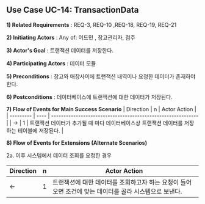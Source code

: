 ## Use Case UC-14: TransactionData
**1) Related Requirements** : REQ-3, REQ-10 ,REQ-18, REQ-19, REQ-21

**2) Initiating Actors** : Any of: 어드민 , 창고관리자, 점주

**3) Actor's Goal** : 트랜잭션 데이터를 저장한다.

**4) Participating Actors** : 데이터 모듈

**5) Preconditions** : 창고와 매장사이에 트랜잭션 내역이나 요청한 데이터가 존재하야한다. 

**6) Postconditions** :  데이터베이스에 트랜잭션에 대한 데이터가 저장된다.

**7) Flow of Events for Main Success Scenario**
| Direction | n    | Actor Action                                                 |
| --------- | ---- | ------------------------------------------------------------ |
| →         | 1    | 트랜잭션 데이터가 추가될 때 마다 데이터베이스상 트랜잭션 데이터를 저장하는 테이블에 저장된다. |


**8) Flow of Events for Extensions (Alternate Scenarios)**

2a. 이후 시스템에서 데이터 조회를 요청한 경우

| Direction | n    | Actor Action                                                 |
| --------- | ---- | ------------------------------------------------------------ |
| ←         | 1    | 트랜잭션에 대한 데이터를 조회하고자 하는 요청이 들어오면 조건에 맞는 데이터를 골라 시스템으로 보낸다. |

